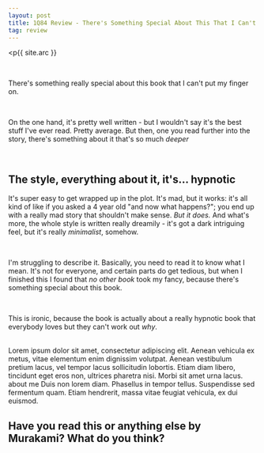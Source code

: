 ```yaml
---
layout: post 
title: 1Q84 Review - There's Something Special About This That I Can't Identify
tag: review
---
```


<p{{ site.arc }}</p>
<br />
<p>There's something really special about this book that I can't put my finger on.</p>
<br />
<p>On the one hand, it's pretty well written - but I wouldn't say it's the best stuff I've ever read. Pretty average. But then, one you
read further into the story, there's something about it that's so much <i>deeper</i></p><br />
<h2>The style, everything about it, it's... hypnotic</h2>
<p>It's super easy to get wrapped up in the plot. It's mad, but it works: it's all kind of like if you asked a 4 year old "and now what 
happens?"; you end up with a really mad story that shouldn't make sense. <i>But it does.</i> And what's more, the whole style is written 
really dreamily - it's got a dark intriguing feel, but it's really <i>minimalist</i>, somehow.</p>
<br />
<p>I'm struggling to describe it. Basically, you need to read it to know what I mean. It's not for everyone, and certain parts do get 
tedious, but when I finished this I found that <i>no other book</i> took my fancy, because there's something special about this book.</p>
<br />
<p> This is ironic, because the book is actually about a really hypnotic book that everybody loves but they can't work out <i>why</i>.</p>
<br />
Lorem ipsum dolor sit amet, consectetur adipiscing elit. Aenean vehicula ex metus, vitae elementum enim dignissim volutpat. Aenean vestibulum pretium lacus, vel tempor lacus sollicitudin lobortis. Etiam diam libero, tincidunt eget eros non, ultrices pharetra nisi. Morbi sit amet urna lacus. about me Duis non lorem diam. Phasellus in tempor tellus. Suspendisse sed fermentum quam. Etiam hendrerit, massa vitae feugiat vehicula, ex dui euismod.
<br />
<h2> Have you read this or anything else by Murakami? What do you think?</h2>
